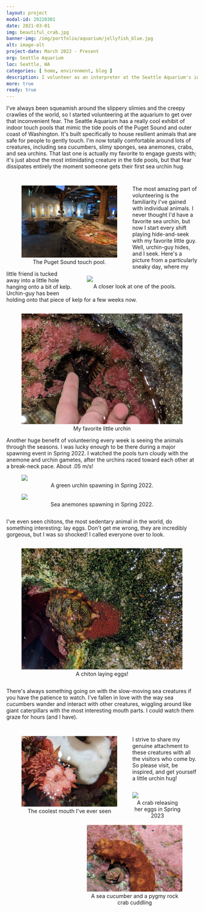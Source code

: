 ```yaml
---
layout: project
modal-id: 20220301
date: 2021-03-01
img: beautiful_crab.jpg
banner-img: /img/portfolio/aquarium/jellyfish_blue.jpg
alt: image-alt
project-date: March 2022 - Present
org: Seattle Aquarium
loc: Seattle, WA
categories: [ home, environment, blog ]
description: I volunteer as an interpreter at the Seattle Aquarium's indoor touch pool exhibits, encouraging empathy and curiosity in our squeamish visitors. Stop by for a sea urchin hug!
more: true
ready: true
---
```


<p style="padding: 0 0em 1em 0em;">I've always been squeamish around the slippery slimies and the creepy crawlies of the world, so I started volunteering at the aquarium to get over that inconvenient fear. The Seattle Aquarium has a really cool exhibit of indoor touch pools that mimic the tide pools of the Puget Sound and outer coast of Washington. It's built specifically to house resilient animals that are safe for people to gently touch. I'm now totally comfortable around lots of creatures, including sea cucumbers, slimy sponges, sea anemones, crabs, and sea urchins. That last one is actually my favorite to engage guests with; it's just about the most intimidating creature in the tide pools, but that fear dissipates entirely the moment someone gets their first sea urchin hug.</p>

<div class="row">
<figure style="float:left; width: 50%;">
    <img class="responsive img-proj-box" src="/img/portfolio/aquarium/exhibit_shot.jpg">
    <figcaption style="text-align:center">The Puget Sound touch pool.</figcaption>
</figure>
<figure style="float:right; width:50%;">
    <img class="responsive img-proj-box" src="/img/portfolio/aquarium/tidepool.jpg">
    <figcaption style="text-align:center">A closer look at one of the pools.</figcaption>
</figure>
</div>

<p style="padding: 1em 0em 1em 0em;">The most amazing part of volunteering is the familiarity I've gained with individual animals. I never thought I'd have a favorite sea urchin, but now I start every shift playing hide-and-seek with my favorite little guy. Well, urchin-guy hides, and I seek. Here's a picture from a particularly sneaky day, where my little friend is tucked away into a little hole hanging onto a bit of kelp. Urchin-guy has been holding onto that piece of kelp for a few weeks now.</p>

<figure>
    <img class="responsive img-proj-centered" src="/img/portfolio/aquarium/favorite_urchin.jpg">
    <figcaption style="text-align:center">My favorite little urchin</figcaption>
</figure>

Another huge benefit of volunteering every week is seeing the animals through the seasons. I was lucky enough to be there during a major spawning event in Spring 2022. I watched the pools turn cloudy with the anemone and urchin gametes, after the urchins raced toward each other at a break-neck pace. About .05 m/s!

<figure>
    <img class="responsive img-proj-centered" src="/img/portfolio/aquarium/green_urchin_spawning_20220427.gif">
    <figcaption style="text-align:center">A green urchin spawning in Spring 2022.</figcaption>
</figure>

<figure>
    <img class="responsive img-proj-centered" src="/img/portfolio/aquarium/anemones_spawning_20220427.gif">
    <figcaption style="text-align:center">Sea anemones spawning in Spring 2022.</figcaption>
</figure>

<p style="padding: 1em 0em 1em 0em;">I've even seen chitons, the most sedentary animal in the world, do something interesting: lay eggs. Don't get me wrong, they are incredibly gorgeous, but I was so shocked! I called everyone over to look.</p>


<figure>
    <img class="responsive img-proj-centered" src="/img/portfolio/aquarium/chiton_eggs.jpg">
    <figcaption style="text-align:center">A chiton laying eggs!</figcaption>
</figure>

<p style="padding: 1em 0em 1em 0em;">There's always something going on with the slow-moving sea creatures if you have the patience to watch. I've fallen in love with the way sea cucumbers wander and interact with other creatures, wiggling around like giant caterpillars with the most interesting mouth parts. I could watch them graze for hours (and I have).</p>

<figure style="float: left; width:50%">
    <img class="responsive img-proj-box" src="/img/portfolio/aquarium/sea_cucumber_mouth.jpg">
    <figcaption style="text-align:center">The coolest mouth I've ever seen</figcaption>
</figure>

<figure style="float:right; width:50%">
    <img class="responsive img-proj-box" src="/img/portfolio/aquarium/pygmy_rock_crab.jpg">
    <figcaption style="text-align:center">A sea cucumber and a pygmy rock crab cuddling</figcaption>
</figure>

<p style="padding: 1em 0em 1em 0em;">I strive to share my genuine attachment to these creatures with all the visitors who come by. So please visit, be inspired, and get yourself a little urchin hug!</p>

<figure>
    <img class="responsive img-proj-centered" src="/img/portfolio/aquarium/crab_eggs4.gif">
    <figcaption style="text-align:center">A crab releasing her eggs in Spring 2023</figcaption>
</figure>












